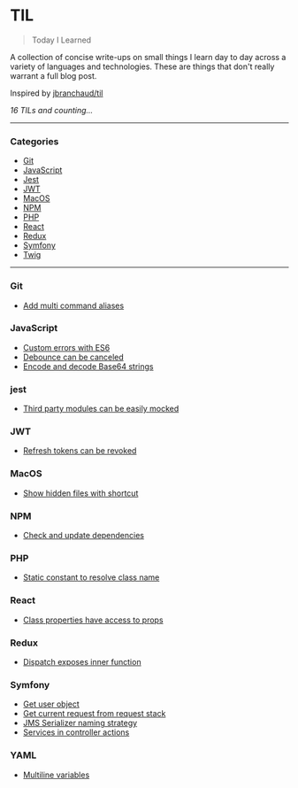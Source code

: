 # TIL

> Today I Learned

A collection of concise write-ups on small things I learn day to day across a
variety of languages and technologies. These are things that don't really
warrant a full blog post.

Inspired by [jbranchaud/til](https://github.com/jbranchaud/til)

_16 TILs and counting..._

---

### Categories

* [Git](#git)
* [JavaScript](#javascript)
* [Jest](#jest)
* [JWT](#jwt)
* [MacOS](#macos)
* [NPM](#npm)
* [PHP](#php)
* [React](#react)
* [Redux](#redux)
* [Symfony](#symfony)
* [Twig](#twig)

---

### Git

* [Add multi command aliases](git/add-multi-command-aliases.md)

### JavaScript

* [Custom errors with ES6](javascript/custom-errors-with-es6.md)
* [Debounce can be canceled](javascript/debounce-can-be-canceled.md)
* [Encode and decode Base64 strings](javascript/encode-and-decode-base64-strings.md)

### jest

* [Third party modules can be easily mocked](jest/third-party-modules-can-be-easily-mocked.md)

### JWT

* [Refresh tokens can be revoked](jwt/refresh-tokens-can-be-revoked.md)

### MacOS

* [Show hidden files with shortcut](macos/show-hidden-files-with-shortcut.md)

### NPM

* [Check and update dependencies](npm/check-and-update-dependencies.md)

### PHP

* [Static constant to resolve class name](php/static-constant-to-resolve-class-name.md)

### React

* [Class properties have access to props](react/class-properties-have-access-to-props.md)

### Redux

* [Dispatch exposes inner function](redux/dispatch-exposes-inner-function.md)

### Symfony

* [Get user object](symfony/get-user-object.md)
* [Get current request from request stack](symfony/get-current-request-from-request-stack.md)
* [JMS Serializer naming strategy](symfony/jms-serializer-naming-strategy.md)
* [Services in controller actions](symfony/services-in-controller-actions.md)

### YAML

* [Multiline variables](yaml/multiline-variables.md)